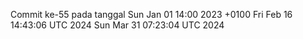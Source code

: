 Commit ke-55 pada tanggal Sun Jan 01 14:00 2023 +0100
Fri Feb 16 14:43:06 UTC 2024
Sun Mar 31 07:23:04 UTC 2024
